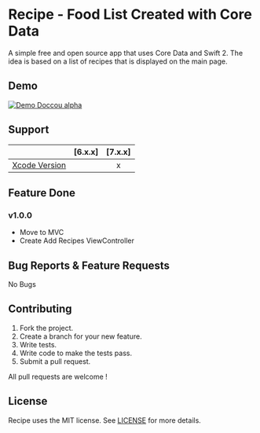 # Recipe - Food List Created with Core Data

A simple free and open source app that uses Core Data and Swift 2. The idea is based on a list of recipes that is displayed on the main page.

## Demo

[![Demo Doccou alpha](https://github.com/mihailsalari/Recipe---Food-List-Created-with-Core-Data/blob/master/img/Video.png?raw=true)](https://www.youtube.com/watch?v=fO1AEeV6lPo)

## Support

|                       |  [6.x.x]  |  [7.x.x]  | 
| --------------------- |:---------:|:---------:|
| [Xcode Version ][1]   |           |     x     |


[1]: http://developer.apple.com/xcode/


## Feature Done 


### v1.0.0

* Move to MVC
* Create Add Recipes ViewController

## Bug Reports & Feature Requests

No Bugs

## Contributing

1. Fork the project.
2. Create a branch for your new feature.
3. Write tests.
4. Write code to make the tests pass.
5. Submit a pull request.

All pull requests are welcome !

## License

Recipe uses the MIT license. See [LICENSE](https://github.com/mihailsalari/Recipe---Food-List-Created-with-Core-Data/blob/master/LICENSE.txt) for more details.
